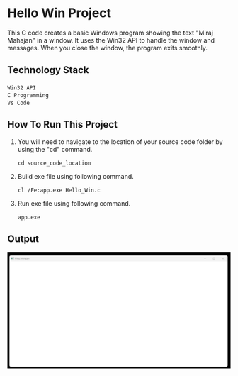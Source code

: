 # Hello Win Project

This C code creates a basic Windows program showing the text "Miraj Mahajan" in a window. It uses the Win32 API to handle the window and messages. When you close the window, the program exits smoothly.

## Technology Stack

`Win32 API` <br>
`C Programming` <br>
`Vs Code`

## How To Run This Project

                                
1. You will need to navigate to the location of your source code folder by using the "cd" command.

     ```shell
   cd source_code_location

2. Build exe file using following command.

    ```shell
   cl /Fe:app.exe Hello_Win.c

3. Run exe file using following command.

    ```shell
   app.exe

## Output
<img src="../01_Hello_Win/Output/output.png" alt="HelloWin">





